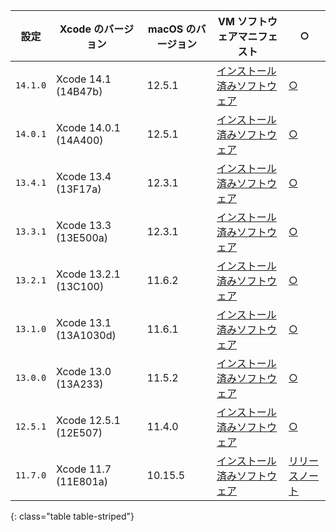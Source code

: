 | 設定       | Xcode のバージョン          | macOS のバージョン | VM ソフトウェアマニフェスト                                                                              | ○                                                                   |
 | -------- | --------------------- | ------------ | -------------------------------------------------------------------------------------------- | ------------------------------------------------------------------- |
 | `14.1.0` | Xcode 14.1 (14B47b)   | 12.5.1       | [インストール済みソフトウェア](https://circle-macos-docs.s3.amazonaws.com/image-manifest/v9002/index.html) | [○](https://discuss.circleci.com/t/xcode-14-1-rc-2-released/45890)  |
 | `14.0.1` | Xcode 14.0.1 (14A400) | 12.5.1       | [インストール済みソフトウェア](https://circle-macos-docs.s3.amazonaws.com/image-manifest/v8824/index.html) | [○](https://discuss.circleci.com/t/xcode-14-0-1-rc-released/45424)  |
 | `13.4.1` | Xcode 13.4 (13F17a)   | 12.3.1       | [インストール済みソフトウェア](https://circle-macos-docs.s3.amazonaws.com/image-manifest/v8094/index.html) | [○](https://discuss.circleci.com/t/xcode-13-4-1-released/44328)     |
 | `13.3.1` | Xcode 13.3 (13E500a)  | 12.3.1       | [インストール済みソフトウェア](https://circle-macos-docs.s3.amazonaws.com/image-manifest/v7555/index.html) | [○](https://discuss.circleci.com/t/xcode-13-3-1-released/43675)     |
 | `13.2.1` | Xcode 13.2.1 (13C100) | 11.6.2       | [インストール済みソフトウェア](https://circle-macos-docs.s3.amazonaws.com/image-manifest/v6690/index.html) | [○](https://discuss.circleci.com/t/xcode-13-2-1-released/42334)     |
 | `13.1.0` | Xcode 13.1 (13A1030d) | 11.6.1       | [インストール済みソフトウェア](https://circle-macos-docs.s3.amazonaws.com/image-manifest/v6269/index.html) | [○](https://discuss.circleci.com/t/xcode-13-1-rc-released/41577)    |
 | `13.0.0` | Xcode 13.0 (13A233)   | 11.5.2       | [インストール済みソフトウェア](https://circle-macos-docs.s3.amazonaws.com/image-manifest/v6052/index.html) | [○](https://discuss.circleci.com/t/xcode-13-rc-released/41256)      |
 | `12.5.1` | Xcode 12.5.1 (12E507) | 11.4.0       | [インストール済みソフトウェア](https://circle-macos-docs.s3.amazonaws.com/image-manifest/v5775/index.html) | [○](https://discuss.circleci.com/t/xcode-12-5-1-released/40490)     |
 | `11.7.0` | Xcode 11.7 (11E801a)  | 10.15.5      | [インストール済みソフトウェア](https://circle-macos-docs.s3.amazonaws.com/image-manifest/v3587/index.html) | [リリースノート](https://discuss.circleci.com/t/xcode-11-7-released/37312) |
 {: class="table table-striped"}
